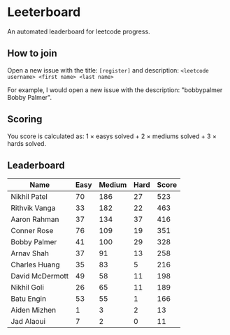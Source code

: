 # Leeterboard

An automated leaderboard for leetcode progress.

## How to join

Open a new issue with the title: `[register]` and description:
`<leetcode username> <first name> <last name>`

For example, I would open a new issue with the description: "bobbypalmer Bobby Palmer".

## Scoring

You score is calculated as:
1 $\times$ easys solved + 2 $\times$ mediums solved + 3 $\times$ hards solved.

## Leaderboard
| Name | Easy | Medium | Hard | Score |
| --- | --- | --- | --- | --- |
| Nikhil Patel | 70 | 186 | 27 | 523 |
| Rithvik Vanga | 33 | 182 | 22 | 463 |
| Aaron Rahman | 37 | 134 | 37 | 416 |
| Conner Rose | 76 | 109 | 19 | 351 |
| Bobby Palmer | 41 | 100 | 29 | 328 |
| Arnav Shah | 37 | 91 | 13 | 258 |
| Charles Huang | 35 | 83 | 5 | 216 |
| David McDermott | 49 | 58 | 11 | 198 |
| Nikhil Goli | 26 | 65 | 11 | 189 |
| Batu Engin | 53 | 55 | 1 | 166 |
| Aiden Mizhen | 1 | 3 | 2 | 13 |
| Jad Alaoui | 7 | 2 | 0 | 11 |
